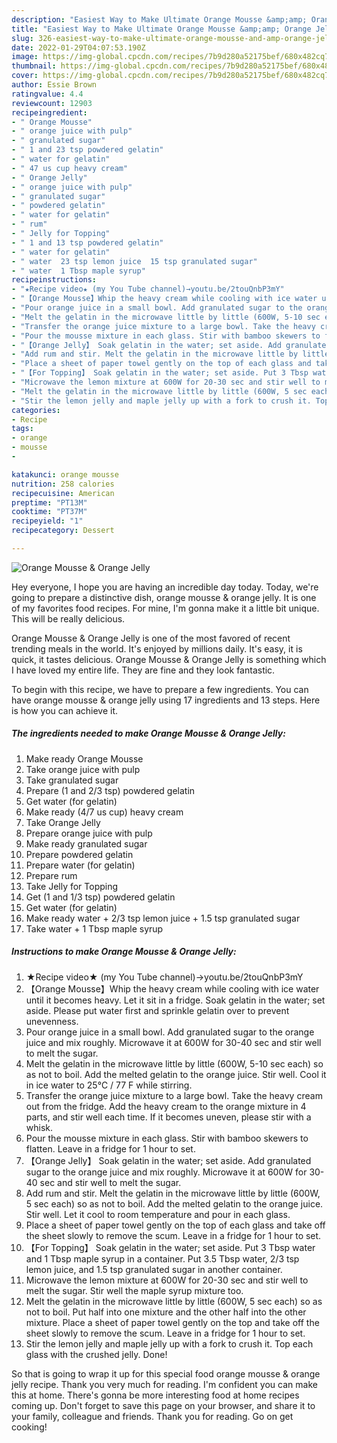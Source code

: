 ```yaml
---
description: "Easiest Way to Make Ultimate Orange Mousse &amp;amp; Orange Jelly"
title: "Easiest Way to Make Ultimate Orange Mousse &amp;amp; Orange Jelly"
slug: 326-easiest-way-to-make-ultimate-orange-mousse-and-amp-orange-jelly
date: 2022-01-29T04:07:53.190Z
image: https://img-global.cpcdn.com/recipes/7b9d280a52175bef/680x482cq70/orange-mousse-orange-jelly-recipe-main-photo.jpg
thumbnail: https://img-global.cpcdn.com/recipes/7b9d280a52175bef/680x482cq70/orange-mousse-orange-jelly-recipe-main-photo.jpg
cover: https://img-global.cpcdn.com/recipes/7b9d280a52175bef/680x482cq70/orange-mousse-orange-jelly-recipe-main-photo.jpg
author: Essie Brown
ratingvalue: 4.4
reviewcount: 12903
recipeingredient:
- " Orange Mousse"
- " orange juice with pulp"
- " granulated sugar"
- " 1 and 23 tsp powdered gelatin"
- " water for gelatin"
- " 47 us cup heavy cream"
- " Orange Jelly"
- " orange juice with pulp"
- " granulated sugar"
- " powdered gelatin"
- " water for gelatin"
- " rum"
- " Jelly for Topping"
- " 1 and 13 tsp powdered gelatin"
- " water for gelatin"
- " water  23 tsp lemon juice  15 tsp granulated sugar"
- " water  1 Tbsp maple syrup"
recipeinstructions:
- "★Recipe video★ (my You Tube channel)→youtu.be/2touQnbP3mY"
- "【Orange Mousse】Whip the heavy cream while cooling with ice water until it becomes heavy. Let it sit in a fridge. Soak gelatin in the water; set aside. Please put water first and sprinkle gelatin over to prevent unevenness."
- "Pour orange juice in a small bowl. Add granulated sugar to the orange juice and mix roughly. Microwave it at 600W for 30-40 sec and stir well to melt the sugar."
- "Melt the gelatin in the microwave little by little (600W, 5-10 sec each) so as not to boil. Add the melted gelatin to the orange juice. Stir well. Cool it in ice water to 25℃ / 77 F while stirring."
- "Transfer the orange juice mixture to a large bowl. Take the heavy cream out from the fridge. Add the heavy cream to the orange mixture in 4 parts, and stir well each time. If it becomes uneven, please stir with a whisk."
- "Pour the mousse mixture in each glass. Stir with bamboo skewers to flatten. Leave in a fridge for 1 hour to set."
- "【Orange Jelly】 Soak gelatin in the water; set aside. Add granulated sugar to the orange juice and mix roughly. Microwave it at 600W for 30-40 sec and stir well to melt the sugar."
- "Add rum and stir. Melt the gelatin in the microwave little by little (600W, 5 sec each) so as not to boil. Add the melted gelatin to the orange juice. Stir well. Let it cool to room temperature and pour in each glass."
- "Place a sheet of paper towel gently on the top of each glass and take off the sheet slowly to remove the scum. Leave in a fridge for 1 hour to set."
- "【For Topping】 Soak gelatin in the water; set aside. Put 3 Tbsp water and 1 Tbsp maple syrup in a container. Put 3.5 Tbsp water, 2/3 tsp lemon juice, and 1.5 tsp granulated sugar in another container."
- "Microwave the lemon mixture at 600W for 20-30 sec and stir well to melt the sugar. Stir well the maple syrup mixture too."
- "Melt the gelatin in the microwave little by little (600W, 5 sec each) so as not to boil. Put half into one mixture and the other half into the other mixture. Place a sheet of paper towel gently on the top and take off the sheet slowly to remove the scum. Leave in a fridge for 1 hour to set."
- "Stir the lemon jelly and maple jelly up with a fork to crush it. Top each glass with the crushed jelly. Done!"
categories:
- Recipe
tags:
- orange
- mousse
- 

katakunci: orange mousse  
nutrition: 258 calories
recipecuisine: American
preptime: "PT13M"
cooktime: "PT37M"
recipeyield: "1"
recipecategory: Dessert

---
```



![Orange Mousse &amp; Orange Jelly](https://img-global.cpcdn.com/recipes/7b9d280a52175bef/680x482cq70/orange-mousse-orange-jelly-recipe-main-photo.jpg)

Hey everyone, I hope you are having an incredible day today. Today, we're going to prepare a distinctive dish, orange mousse &amp; orange jelly. It is one of my favorites food recipes. For mine, I'm gonna make it a little bit unique. This will be really delicious.



Orange Mousse &amp; Orange Jelly is one of the most favored of recent trending meals in the world. It's enjoyed by millions daily. It's easy, it is quick, it tastes delicious. Orange Mousse &amp; Orange Jelly is something which I have loved my entire life. They are fine and they look fantastic.


To begin with this recipe, we have to prepare a few ingredients. You can have orange mousse &amp; orange jelly using 17 ingredients and 13 steps. Here is how you can achieve it.

<!--inarticleads1-->

##### The ingredients needed to make Orange Mousse &amp; Orange Jelly:

1. Make ready  Orange Mousse
1. Take  orange juice with pulp
1. Take  granulated sugar
1. Prepare  (1 and 2/3 tsp) powdered gelatin
1. Get  water (for gelatin)
1. Make ready  (4/7 us cup) heavy cream
1. Take  Orange Jelly
1. Prepare  orange juice with pulp
1. Make ready  granulated sugar
1. Prepare  powdered gelatin
1. Prepare  water (for gelatin)
1. Prepare  rum
1. Take  Jelly for Topping
1. Get  (1 and 1/3 tsp) powdered gelatin
1. Get  water (for gelatin)
1. Make ready  water + 2/3 tsp lemon juice + 1.5 tsp granulated sugar
1. Take  water + 1 Tbsp maple syrup




<!--inarticleads2-->

##### Instructions to make Orange Mousse &amp; Orange Jelly:

1. ★Recipe video★ (my You Tube channel)→youtu.be/2touQnbP3mY
1. 【Orange Mousse】Whip the heavy cream while cooling with ice water until it becomes heavy. Let it sit in a fridge. Soak gelatin in the water; set aside. Please put water first and sprinkle gelatin over to prevent unevenness.
1. Pour orange juice in a small bowl. Add granulated sugar to the orange juice and mix roughly. Microwave it at 600W for 30-40 sec and stir well to melt the sugar.
1. Melt the gelatin in the microwave little by little (600W, 5-10 sec each) so as not to boil. Add the melted gelatin to the orange juice. Stir well. Cool it in ice water to 25℃ / 77 F while stirring.
1. Transfer the orange juice mixture to a large bowl. Take the heavy cream out from the fridge. Add the heavy cream to the orange mixture in 4 parts, and stir well each time. If it becomes uneven, please stir with a whisk.
1. Pour the mousse mixture in each glass. Stir with bamboo skewers to flatten. Leave in a fridge for 1 hour to set.
1. 【Orange Jelly】 Soak gelatin in the water; set aside. Add granulated sugar to the orange juice and mix roughly. Microwave it at 600W for 30-40 sec and stir well to melt the sugar.
1. Add rum and stir. Melt the gelatin in the microwave little by little (600W, 5 sec each) so as not to boil. Add the melted gelatin to the orange juice. Stir well. Let it cool to room temperature and pour in each glass.
1. Place a sheet of paper towel gently on the top of each glass and take off the sheet slowly to remove the scum. Leave in a fridge for 1 hour to set.
1. 【For Topping】 Soak gelatin in the water; set aside. Put 3 Tbsp water and 1 Tbsp maple syrup in a container. Put 3.5 Tbsp water, 2/3 tsp lemon juice, and 1.5 tsp granulated sugar in another container.
1. Microwave the lemon mixture at 600W for 20-30 sec and stir well to melt the sugar. Stir well the maple syrup mixture too.
1. Melt the gelatin in the microwave little by little (600W, 5 sec each) so as not to boil. Put half into one mixture and the other half into the other mixture. Place a sheet of paper towel gently on the top and take off the sheet slowly to remove the scum. Leave in a fridge for 1 hour to set.
1. Stir the lemon jelly and maple jelly up with a fork to crush it. Top each glass with the crushed jelly. Done!




So that is going to wrap it up for this special food orange mousse &amp; orange jelly recipe. Thank you very much for reading. I'm confident you can make this at home. There's gonna be more interesting food at home recipes coming up. Don't forget to save this page on your browser, and share it to your family, colleague and friends. Thank you for reading. Go on get cooking!
